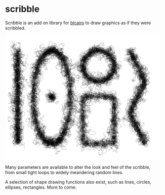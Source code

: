 # scribble

Scribble is an add on library for [blcairo](http://github.com/bit101/blcairo) to draw graphics as if they were scribbled.

![scribbled shapes](scribble.png)

Many parameters are available to alter the look and feel of the scribble, from small tight loops to widely meandering random lines.

A selection of shape drawing functions also exist, such as lines, circles, ellipses, rectangles. More to come.
